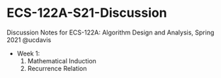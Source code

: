 # ECS-122A-S21-Discussion
Discussion Notes for ECS-122A: Algorithm Design and Analysis, Spring 2021 @ucdavis

- Week 1:
  1. Mathematical Induction
  2. Recurrence Relation
